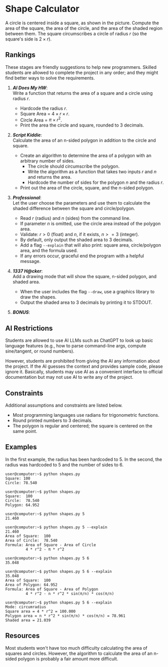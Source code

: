 # Shape Calculator #
A circle is centered inside a square, as shown in the picture. Compute the area of the square, the area of the circle, and the area of the shaded region between them. The square circumscribes a circle of radius $r$ (so the square's side is $2 \times r$).

## Rankings ##
These stages are friendly suggestions to help new programmers. Skilled students are allowed to complete the project in any order; and they might find better ways to solve the requirements.

1. ***AI Does My HW***:  
   Write a function that returns the area of a square and a circle using radius $r$.
   - Hardcode the radius $r$.
   - Square Area = $4 \times r \times r$.
   - Circle Area = $\pi \times r^2$.
   - Print the area the circle and square, rounded to 3 decimals.

2. ***Script Kiddie***:  
   Calculate the area of an n-sided polygon in addition to the circle and square.
   - Create an algorithm to determine the area of a polygon with an arbitrary number of sides.
     - The circle should circumscribe the polygon.
     - Write the algorithm as a function that takes two inputs $r$ and $n$ and returns the area.
     - Hardcode the number of sides for the polygon $n$ and the radius $r$.
   - Print out the area of the circle, square, and the n-sided polygon.

3. ***Professional***:  
   Let the user choose the parameters and use them to calculate the shaded difference between the square and circle/polygon.
   - Read $r$ (radius) and $n$ (sides) from the command line.
   - If parameter $n$ is omitted, use the circle area instead of the polygon area.
   - Validate: $r > 0$ (float) and $n$, if it exists, $n >= 3$ (integer).
   - By default, only output the shaded area to 3 decimals.
   - Add a flag `--explain` that will also print: square area, circle/polygon area, and the formula used.
   - If any errors occur, graceful end the program with a helpful message.

4. ***1337 H@cker***:  
   Add a drawing mode that will show the square, n-sided polygon, and shaded area.
   - When the user includes the flag `--draw`, use a graphics library to draw the shapes.
   - Output the shaded area to 3 decimals by printing it to STDOUT.

5. ***BONUS***:  
   

## AI Restrictions ##
Students are allowed to use AI LLMs such as ChatGPT to look up basic language features (e.g., how to parse command-line args, compute sine/tangent, or round numbers).

However, students are prohibited from giving the AI any information about the project. If the AI guesses the context and provides sample code, please ignore it. Basically, students may use AI as a convenient interface to official documentation but may not use AI to write any of the project.

## Constraints ##
Additional assumptions and constraints are listed below.
- Most programming languages use radians for trigonometric functions.
- Round printed numbers to 3 decimals.
- The polygon is regular and centered; the square is centered on the same point.

## Examples ##
In the first example, the radius has been hardcoded to 5. In the second, the radius was hardcoded to 5 and the number of sides to 6.
```
user@computer:~$ python shapes.py
Square: 100
Circle: 78.540

user@computer:~$ python shapes.py
Square:  100
Circle:  78.540
Polygon: 64.952

user@computer:~$ python shapes.py 5
21.460

user@computer:~$ python shapes.py 5 --explain
21.460
Area of Square:  100
Area of Circle:  78.540
Formula: Area of Square - Area of Circle
         4 * r^2 - π * r^2

user@computer:~$ python shapes.py 5 6
35.048

user@computer:~$ python shapes.py 5 6 --explain
35.048
Area of Square:  100
Area of Polygon: 64.952
Formula: Area of Square - Area of Polygon
         4 * r^2 - n * r^2 * sin(π/n) * cos(π/n)

user@computer:~$ python shapes.py 5 6 --explain
Mode: circumradius
Square area = 4 * r^2 = 100.000
Polygon area = n * r^2 * sin(π/n) * cos(π/n) = 78.961
Shaded area = 21.039
```

## Resources ##
Most students won't have too much difficulty calculating the area of squares and circles. However, the algorithm to calculate the area of an n-sided polygon is probably a fair amount more difficult.